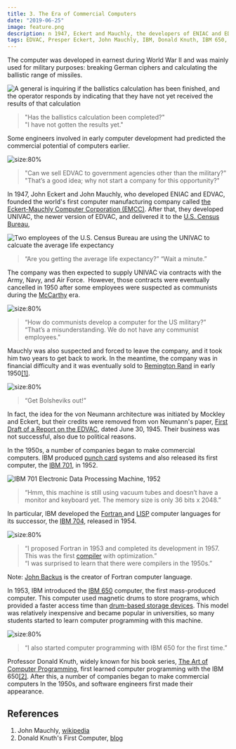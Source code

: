 ```yaml
---
title: 3. The Era of Commercial Computers
date: "2019-06-25"
image: feature.png
description: n 1947, Eckert and Mauchly, the developers of ENIAC and EDVAC, founded the Eckert-Mauchly Computer Corporation and introduced UNIVAC. Meanwhile, IBM launched the IBM 650, the first mass-produced computer, and developed foundational programming languages like Fortran and LISP. This marked the beginning of widespread commercial computing and software engineering in the 1950s...
tags: EDVAC, Presper Eckert, John Mauchly, IBM, Donald Knuth, IBM 650, Fortran, John Backus, IBM 701, IBM 704, The Art of Computer Programming
---
```


The computer was developed in earnest during World War II and was mainly used for military purposes: breaking German ciphers and calculating the ballistic range of missiles.

![A general is inquiring if the ballistics calculation has been finished, and the operator responds by indicating that they have not yet received the results of that calculation](images/3_1.png)
> "Has the ballistics calculation been completed?" \
> "I have not gotten the results yet."

Some engineers involved in early computer development had predicted the commercial potential of computers earlier.

![](images/3_2.png "size:80%")
> "Can we sell EDVAC to government agencies other than the military?" \
> "That’s a good idea; why not start a company for this opportunity?"

In 1947, John Eckert and John Mauchly, who developed ENIAC and EDVAC, founded the world's first computer manufacturing company called [the Eckert-Mauchly Computer Corporation (EMCC)](https://en.wikipedia.org/wiki/Eckert%E2%80%93Mauchly_Computer_Corporation). After that, they developed UNIVAC, the newer version of EDVAC, and delivered it to the [U.S. Census Bureau](https://en.wikipedia.org/wiki/U.S._Census_Bureau),

![Two employees of the U.S. Census Bureau are using the UNIVAC to calcuate the average life expectancy](images/3_3.png "size:80%")
> “Are you getting the average life expectancy?”
> “Wait a minute.”

The company was then expected to supply UNIVAC via contracts with the Army, Navy, and Air Force.  However, those contracts were eventually cancelled in 1950 after some employees were suspected as communists during the [McCarthy](https://en.wikipedia.org/wiki/McCarthyism) era.

![](images/3_4.png "size:80%")
> “How do communists develop a computer for the US military?” \
> “That’s a misunderstanding. We do not have any communist employees."

Mauchly was also suspected and forced to leave the company, and it took him two years to get back to work. In the meantime, the company was in financial difficulty and it was eventually sold to [Remington Rand](https://en.wikipedia.org/wiki/Remington_Rand) in early 1950[&lbrack;1&rbrack;][1].

![](images/3_5.png "size:80%")
> “Get Bolsheviks out!”

In fact, the idea for the von Neumann architecture was initiated by Mockley and Eckert, but their credits were removed from von Neumann's paper, [First Draft of a Report on the EDVAC](https://en.wikipedia.org/wiki/First_Draft_of_a_Report_on_the_EDVAC), dated June 30, 1945. Their business was not successful, also due to political reasons.

In the 1950s, a number of companies began to make commercial computers. IBM produced [punch card](https://en.wikipedia.org/wiki/Punched_card%23IBM_punched_card_manufacturing) systems and also released its first computer, the [IBM 701](https://en.wikipedia.org/wiki/IBM_701), in 1952.

![](images/3_6.png "IBM 701 Electronic Data Processing Machine, 1952")
> “Hmm, this machine is still using vacuum tubes and doesn’t have a monitor and keyboard yet. The memory size is only 36 bits x 2048.”

In particular, IBM developed the [Fortran ](https://en.wikipedia.org/wiki/Fortran)and [LISP](https://en.wikipedia.org/wiki/Lisp_\(programming_language\)) computer languages for its successor, the [IBM 704](https://en.wikipedia.org/wiki/IBM_704), released in 1954.

![](images/3_7.png "size:80%")
> “I proposed Fortran in 1953 and completed its development in 1957. This was the first [compiler](https://en.wikipedia.org/wiki/Compiler) with optimization.” \
“I was surprised to learn that there were compilers in the 1950s.”

Note: [John Backus](https://en.wikipedia.org/wiki/John_Backus) is the creator of Fortran computer language.

In 1953, IBM introduced the [IBM 650](https://en.wikipedia.org/wiki/IBM_650) computer, the first mass-produced computer. This computer used magnetic drums to store programs, which provided a faster access time than [drum-based storage devices](https://en.wikipedia.org/wiki/Drum_memory). This model was relatively inexpensive and became popular in universities, so many students started to learn computer programming with this machine.

![](images/3_8.png "size:80%")
> “I also started computer programming with IBM 650 for the first time.”

Professor Donald Knuth, widely known for his book series, [The Art of Computer Programming](https://en.wikipedia.org/wiki/The_Art_of_Computer_Programming), first learned computer programming with the IBM 650[&lbrack;2&rbrack;][2]. After this, a number of companies began to make commercial computers In the 1950s, and software engineers first made their appearance.

## References

1. John Mauchly, [wikipedia](https://en.wikipedia.org/wiki/John_Mauchly)
2. Donald Knuth's First Computer, [blog](http://www.catonmat.net/blog/donald-knuths-first-computer)

[1]: https://en.wikipedia.org/wiki/John_Mauchly "John Mauchly, wikipedia"

[2]: http://www.catonmat.net/blog/donald-knuths-first-computer "Donald Knuth's First Computer"